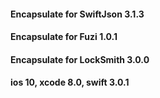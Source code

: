 #### Encapsulate for SwiftJson 3.1.3
#### Encapsulate for Fuzi 1.0.1
#### Encapsulate for LockSmith 3.0.0
#### ios 10, xcode 8.0, swift 3.0.1
